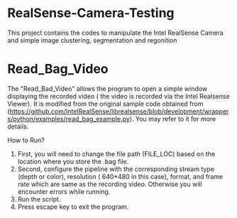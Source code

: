 # RealSense-Camera-Testing
This project contains the codes to manipulate the Intel RealSense Camera and simple image clustering, segmentation and regonition

# Read_Bag_Video
The "Read_Bad_Video" allows the program to open a simple window displaying the recorded video ( the video is recorded via the Intel Realsense Viewer). It is modified from the original sample code obtained from (https://github.com/IntelRealSense/librealsense/blob/development/wrappers/python/examples/read_bag_example.py). You may refer to it for more details.

How to Run?
1. First, you will need to change the file path (FILE_LOC) based on the location where you store the .bag file.
2. Second, configure the pipeline with the corresponding stream type (depth or color), resolution ( 640*480 in this case), format, and frame rate which are same as the recording video. Otherwise you will encounter errors while running.
3. Run the script.
4. Press escape key to exit the program.
